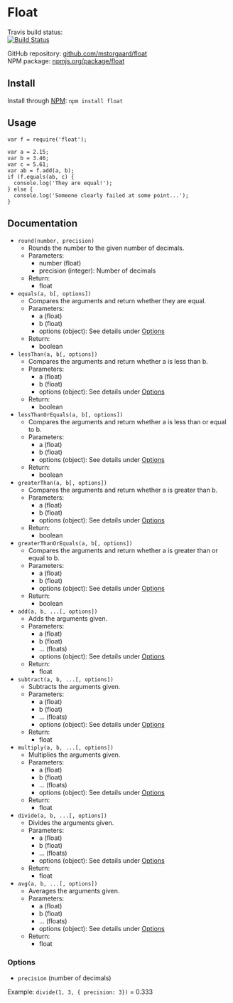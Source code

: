 # Float
Travis build status:  
[![Build Status](https://travis-ci.org/mex/float.png)](https://travis-ci.org/mex/float)

GitHub repository: [github.com/mstorgaard/float](http://github.com/mex/float)  
NPM package: [npmjs.org/package/float](http://npmjs.org/package/float)

## Install
Install through [NPM](http://npmjs.org/package/float): `npm install float`

## Usage
```
var f = require('float');

var a = 2.15;
var b = 3.46;
var c = 5.61;
var ab = f.add(a, b);
if (f.equals(ab, c) {
  console.log('They are equal!');
} else {
  console.log('Someone clearly failed at some point...');
}
```

## Documentation
* `round(number, precision)`
   * Rounds the number to the given number of decimals.
   * Parameters:
      * number (float)
      * precision (integer): Number of decimals
   * Return:
      * float
* `equals(a, b[, options])`
   * Compares the arguments and return whether they are equal.
   * Parameters:
      * a (float)
      * b (float)
      * options (object): See details under [Options](#options)
   * Return:
      * boolean
* `lessThan(a, b[, options])`
   * Compares the arguments and return whether a is less than b.
   * Parameters:
      * a (float)
      * b (float)
      * options (object): See details under [Options](#options)
   * Return:
      * boolean
* `lessThanOrEquals(a, b[, options])`
   * Compares the arguments and return whether a is less than or equal to b.
   * Parameters:
      * a (float)
      * b (float)
      * options (object): See details under [Options](#options)
   * Return:
      * boolean
* `greaterThan(a, b[, options])`
   * Compares the arguments and return whether a is greater than b.
   * Parameters:
      * a (float)
      * b (float)
      * options (object): See details under [Options](#options)
   * Return:
      * boolean
* `greaterThanOrEquals(a, b[, options])`
   * Compares the arguments and return whether a is greater than or equal to b.
   * Parameters:
      * a (float)
      * b (float)
      * options (object): See details under [Options](#options)
   * Return:
      * boolean
* `add(a, b, ...[, options])`
   * Adds the arguments given.
   * Parameters:
      * a (float)
      * b (float)
      * ... (floats)
      * options (object): See details under [Options](#options)
   * Return:
      * float
* `subtract(a, b, ...[, options])`
   * Subtracts the arguments given.
   * Parameters:
      * a (float)
      * b (float)
      * ... (floats)
      * options (object): See details under [Options](#options)
   * Return:
      * float
* `multiply(a, b, ...[, options])`
   * Multiplies the arguments given.
   * Parameters:
      * a (float)
      * b (float)
      * ... (floats)
      * options (object): See details under [Options](#options)
   * Return:
      * float
* `divide(a, b, ...[, options])`
   * Divides the arguments given.
   * Parameters:
      * a (float)
      * b (float)
      * ... (floats)
      * options (object): See details under [Options](#options)
   * Return:
      * float
* `avg(a, b, ...[, options])`
   * Averages the arguments given.
   * Parameters:
      * a (float)
      * b (float)
      * ... (floats)
      * options (object): See details under [Options](#options)
   * Return:
      * float

### Options
* `precision` (number of decimals)

Example: `divide(1, 3, { precision: 3})` = 0.333
